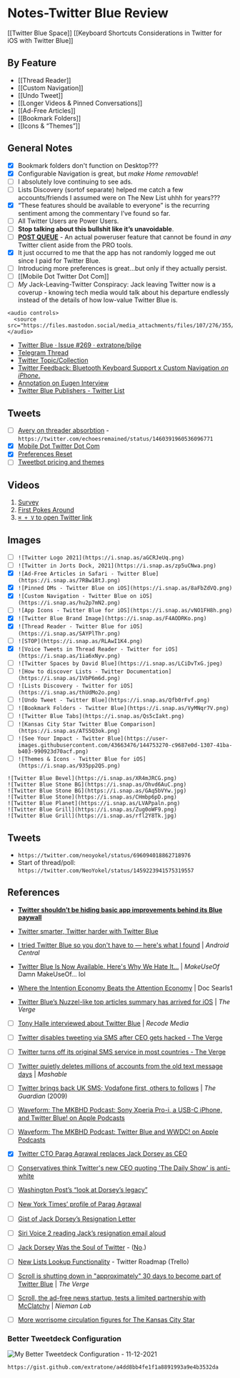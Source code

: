 # Notes-Twitter Blue Review

[[Twitter Blue Space]]
[[Keyboard Shortcuts Considerations in Twitter for iOS with Twitter Blue]] 

## By Feature
- [[Thread Reader]]
- [[Custom Navigation]]
- [[Undo Tweet]]
- [[Longer Videos & Pinned Conversations]]
- [[Ad-Free Articles]]
- [[Bookmark Folders]]
- [[Icons & “Themes”]]

## General Notes
- [x] Bookmark folders don't function on Desktop???
- [x] Configurable Navigation is great, but *make Home removable*!
- [ ] I absolutely love continuing to see ads.
- [ ] Lists Discovery (sortof separate) helped me catch a few accounts/friends I assumed were on The New List uhhh for years???
- [x] “These features should be available to everyone” is the recurring sentiment among the commentary I’ve found so far.
- [ ] All Twitter Users are Power Users.
- [ ] **Stop talking about this bullshit like it’s unavoidable**.
- [ ] [**POST QUEUE**](https://twitter.com/NeoYokel/status/1460486229800230914) - An actual poweruser feature that cannot be found in *any* Twitter client aside from the PRO tools.
- [x] It just occurred to me that the app has not randomly logged me out since I paid for Twitter Blue. 
- [ ] Introducing more preferences is great…but only if they actually persist.
- [ ] [[Mobile Dot Twitter Dot Com]]
- [ ] *My* Jack-Leaving-Twitter Conspiracy: Jack leaving Twitter now is a coverup - knowing tech media would talk about his departure endlessly instead of the details of how low-value Twitter Blue is.

```
<audio controls>
  <source src="https://files.mastodon.social/media_attachments/files/107/276/355/120/986/584/original/55e5d0410d13b8ec.mp3">
</audio>
```

- [Twitter Blue · Issue #269 · extratone/bilge](https://github.com/extratone/bilge/issues/269)
- [Telegram Thread](https://t.me/s/extratone/8134)
- [Twitter Topic/Collection](https://twitter.com/NeoYokel/timelines/1459236827248967690)
- [Twitter Feedback: Bluetooth Keyboard Support x Custom Navigation *on iPhone*.](drafts://open?uuid=E25B0B9C-9463-4B76-B6A1-CC8E36A0F34F)
- [Annotation on Eugen Interview](https://hyp.is/znp7tEQJEeySOXvhkqI2DQ/bilge.world/eugen-rochko-interview)
- [Twitter Blue Publishers - Twitter List](https://twitter.com/i/lists/1448014243245150209)

## Tweets
- [ ] [Avery on threader absorbtion](https://twitter.com/echoesremained/status/1460391960536096771) - `https://twitter.com/echoesremained/status/1460391960536096771`
- [x] [Mobile Dot Twitter Dot Com](https://twitter.com/neoyokel/status/1467393675579871234)
- [x] [Preferences Reset](https://twitter.com/neoyokel/status/1463658007791812608)
- [ ] [Tweetbot pricing and themes](https://twitter.com/neoyokel/status/1467422017527951366)

## Videos
1. [Survey](https://twitter.com/NeoYokel/status/1459232262986379265)
2. [First Pokes Around](https://twitter.com/NeoYokel/status/1459235983174639626)
3. [`⌘ + V` to open Twitter link](https://twitter.com/neoyokel/status/1460658848914673671)

## Images
- [ ] `![Twitter Logo 2021](https://i.snap.as/aGCRJeUq.png)`
- [ ] `![Twitter in Jorts Dock, 2021](https://i.snap.as/zp5uCNwa.png)`
- [x] `![Ad-Free Articles in Safari - Twitter Blue](https://i.snap.as/7RBw18tJ.png)`
- [x] `![Pinned DMs - Twitter Blue on iOS](https://i.snap.as/8aFbZdVQ.png)`
- [x] `![Custom Navigation - Twitter Blue on iOS](https://i.snap.as/hu2p7mN2.png)`
- [ ] `![App Icons - Twitter Blue for iOS](https://i.snap.as/vNO1FH8h.png)`
- [x] `![Twitter Blue Brand Image](https://i.snap.as/F4AODRKo.png)`
- [x] `![Thread Reader - Twitter Blue for iOS](https://i.snap.as/SAYPlThr.png)`
- [ ] `![STOP](https://i.snap.as/RLAwI1K4.png)`
- [x] `![Voice Tweets in Thread Reader - Twitter for iOS](https://i.snap.as/1ia6xNyv.png)`
- [ ] `![Twitter Spaces by David Blue](https://i.snap.as/LCiDvTxG.jpeg)`
- [ ] `![How to discover Lists - Twitter Documentation](https://i.snap.as/1VbP6m6d.png)`
- [ ] `![Lists Discovery - Twitter for iOS](https://i.snap.as/thUdMo2o.png)`
- [ ] `![Undo Tweet - Twitter Blue](https://i.snap.as/Qfb0rFvf.png)`
- [ ] `![Bookmark Folders - Twitter Blue](https://i.snap.as/VyMNqr7V.png)`
- [ ] `![Twitter Blue Tabs](https://i.snap.as/Qs5cIakt.png)`
- [ ] `![Kansas City Star Twitter Blue Comparison](https://i.snap.as/ATS5Q3ok.png)`
- [ ] `![See Your Impact - Twitter Blue](https://user-images.githubusercontent.com/43663476/144753270-c9687e0d-1307-41ba-b403-990923d70acf.png)`
- [ ] `![Themes & Icons - Twitter Blue for iOS](https://i.snap.as/935pp2QS.png)`

```
![Twitter Blue Bevel](https://i.snap.as/XR4mJRCG.png)
![Twitter Blue Stone BG](https://i.snap.as/Ohvd6AuC.png)
![Twitter Blue Stone BG](https://i.snap.as/GAq5bVYw.jpg)
![Twitter Blue Stone](https://i.snap.as/CHmbp6pD.png)
![Twitter Blue Planet](https://i.snap.as/LVAPpaln.png)
![Twitter Blue Grill](https://i.snap.as/Zug0oWF9.png)
![Twitter Blue Grill](https://i.snap.as/rfl2Y8Tk.jpg)
```
## Tweets

- `https://twitter.com/neoyokel/status/696094018862718976`
- Start of thread/poll: `https://twitter.com/NeoYokel/status/1459223941575319557`

## References

- [**Twitter shouldn’t be hiding basic app improvements behind its Blue paywall**](https://www.theverge.com/2021/11/14/22778827/twitter-blue-undo-button-paywall-features-paid-free)

- [Twitter smarter, Twitter harder with Twitter Blue](https://blog.twitter.com/en_us/topics/product/2021/twitter-smarter--twitter-harder-with-twitter-blue)

- [I tried Twitter Blue so you don't have to — here's what I found](https://www.androidcentral.com/i-tried-twitter-blue-so-you-dont-have) | *Android Central*

- [Twitter Blue Is Now Available. Here's Why We Hate It...](https://www.makeuseof.com/twitter-blue-available-why-we-hate-it/) | *MakeUseOf* Damn MakeUseOf… lol
- [Where the Intention Economy Beats the Attention Economy](https://blogs.harvard.edu/doc/2021/10/04/where-intention/) | Doc Searls1 
- [Twitter Blue’s Nuzzel-like top articles summary has arrived for iOS](https://www.theverge.com/2021/11/15/22783594/twitter-blue-nuzzel-top-articles-ios-arrivial-top-articles) | *The Verge*

  

- [ ] [Tony Halle interviewed about Twitter Blue](https://megaphone.link/VMP7301782835) | *Recode Media*

- [ ] [Twitter disables tweeting via SMS after CEO gets hacked - The Verge](https://www.theverge.com/2019/9/4/20849865/twitter-disables-sms-text-message-tweeting-jack-dorsey-ceo-hack)

- [ ] [Twitter turns off its original SMS service in most countries - The Verge](https://www.theverge.com/2020/4/27/21238131/twitter-sms-notifications-disabled-jack-dorsey-hack)

- [ ] [Twitter quietly deletes millions of accounts from the old text message days](https://mashable.com/article/twitter-sms-changes-account-removals) | *Mashable*

- [ ] [Twitter brings back UK SMS; Vodafone first, others to follows](https://www.theguardian.com/media/pda/2009/mar/27/twitter-socialnetworking1) | *The Guardian* (2009)

- [ ] [‎Waveform: The MKBHD Podcast: Sony Xperia Pro-i, a USB-C iPhone, and Twitter Blue! on Apple Podcasts](https://podcasts.apple.com/us/podcast/sony-xperia-pro-i-a-usb-c-iphone-and-twitter-blue/id1474429475?i=1000541583420)

- [ ] [‎Waveform: The MKBHD Podcast: Twitter Blue and WWDC! on Apple Podcasts](https://podcasts.apple.com/us/podcast/twitter-blue-and-wwdc/id1474429475?i=1000525031067)
- [x] [Twitter CTO Parag Agrawal replaces Jack Dorsey as CEO](https://www.theverge.com/2021/11/29/22807651/jack-dorsey-steps-down-twitter-ceo-parag-agrawal-replacement)
- [ ] [Conservatives think Twitter's new CEO quoting 'The Daily Show' is anti-white](https://www.inputmag.com/culture/right-wing-losers-think-twitters-new-ceo-paraphrasing-the-daily-show-is-anti-white)
- [ ] [Washington Post’s “look at Dorsey’s legacy”](https://www.washingtonpost.com/technology/2021/11/29/dorsey-steps-down-twitter/)
- [ ] [New York Times’ profile of Parag Agrawal](https://www.nytimes.com/2021/11/29/technology/parag-agrawal-twitter.html)
- [ ] [Gist of Jack Dorsey’s Resignation Letter](https://gist.github.com/extratone/0430ca7ed934cd0ed66e452ba90f014b)
- [ ] [Siri Voice 2 reading Jack’s resignation email aloud](https://whyp.it/t/jack-dorseys-resignation-email-read-aloud-by-siri-voice-2-eX5Yg)
- [ ] [Jack Dorsey Was the Soul of Twitter](https://www.wired.com/story/jack-dorsey-was-the-soul-of-twitter/) - ([No](https://twitter.com/neoyokel/status/1465557949875736582).)
- [ ] [New Lists Lookup Functionality](https://trello.com/c/DSYUbM5D) - Twitter Roadmap (Trello)
- [ ] [Scroll is shutting down in "approximately" 30 days to become part of Twitter Blue](https://www.theverge.com/2021/10/5/22711233/scroll-shutting-down-twitter-blue-standalone-subscription-ad-free-article-service) | *The Verge*
- [ ] [Scroll, the ad-free news startup, tests a limited partnership with McClatchy](https://www.niemanlab.org/2020/12/scroll-the-ad-free-news-startup-will-experiment-with-bundled-subscriptions-at-eight-mcclatchy-sites/) | *Nieman Lab*
- [ ] [More worrisome circulation figures for The Kansas City Star](https://jimmycsays.com/2018/02/13/more-worrisome-circulation-figures-for-the-kansas-city-star/)



### Better Tweetdeck Configuration

![My Better Tweetdeck Configuration - 11-12-2021](BetterTweetdeck11-12-2021.png)

`https://gist.github.com/extratone/a4dd8bb4fe1f1a8891993a9e4b3532da`